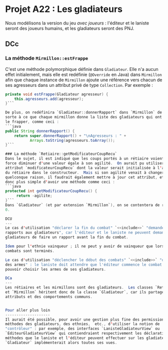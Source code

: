 Projet A22 : Les gladiateurs
============================

Nous modélisons la version du jeu *avec joueurs* : l'éditeur et le laniste
seront des joueurs humains, et les gladiateurs seront des PNJ.

DCc
---
### La méthode `Mirmillon::estFrappe`
C'est une méthode polymorphique définie dans `Gladiateur`.  Elle n'a aucun effet
initialement, mais elle est redéfinie (`@Override` en Java) dans `Mirmillon`
afin que chaque instance de `Mirmillon` ajoute une référence vers chacun de ses
agresseurs dans un attribut privé de type `Collection`.  Par exemple :
```java
private void estFrappe(Gladiateur agresseur) {
    this.agresseurs.add(agresseur);
}```

De plus, on redéfinira `Gladiateur::donnerRapport` dans `Mirmillon` de telle
sorte à ce que chaque mirmillon donne la liste des gladiateurs qui ont réussi à
le frapper, comme ceci :
```java
public String donnerRapport() {
    return super.donnerRapport() + "\nAgresseurs : " +
           Arrays.toString(agresseurs.toArray());
}```

### La méthode `Retiaire::getModificateurCoupRecu`
Dans le sujet, il est indiqué que les coups portés à un rétiaire voient leur
force diminuer d'une valeur égale à son agilité.  On aurait pu utiliser un
attribut `modificateurCoupRecu` dont la valeur serait initialisée à l'agilité
du rétiaire dans le constructeur.  Mais si son agilité venait à changer pour une
quelconque raison, il faudrait également mettre à jour cet attribut, et il est
donc plus simple d'avoir une méthode comme ceci :
```java
protected int getModificateurCoupRecu() {
     return -agilite;
}```
Dans `Gladiateur` (et par extension `Mirmillon`), on se contentera de retourner
0.

DCU
---
Le cas d'utilisation "déclarer la fin du combat" `<<include>>` "demander
rapports aux gladiateurs", car l'éditeur et le laniste ne peuvent demander aux
gladiateurs de faire un rapport avant la fin du combat.

Idem pour l'ethnie vainqueur ; il ne peut y avoir de vainqueur que lorsque les
combats sont terminés.

Le cas d'utilisation "déclencher le début des combats" `<<include>>` "décider
des armes" : le laniste doit attendre que l'éditeur commence le combat pour
pouvoir choisir les armes de ses gladiateurs.

DCa
---
Les rétiaires et les mirmillons sont des gladiateurs.  Les classes `Retiaire`
et `Mirmillon` héritent donc de la classe `Gladiateur`, car ils partagent des
attributs et des comportements communs.


Pour aller plus loin
--------------------
Il aurait été possible, pour avoir une gestion plus fine des permissions sur les
méthodes des gladiateurs, des ethnies,  etc., d'utiliser la notion de
"contrôleur" : par exemple, des interfaces `LanisteGladiateurView` ou
`EditeurGladiateurView` qui contiendraient respectivement les déclarations des
méthodes que le laniste et l'éditeur peuvent effectuer sur les gladiateurs.
`Gladiateur` implémenterait alors toutes ses vues.
